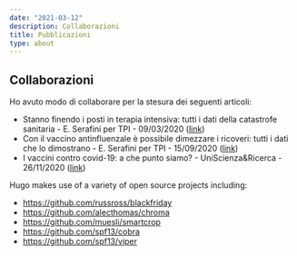 ```yaml
---
date: "2021-03-12"
description: Collaborazioni
title: Pubblicazioni
type: about
---
```

## Collaborazioni

Ho avuto modo di collaborare per la stesura dei seguenti articoli:

  * Stanno finendo i posti in terapia intensiva: tutti i dati della catastrofe sanitaria - E. Serafini per TPI - 09/03/2020 ([link](https://www.tpi.it/cronaca/coronavirus-italia-terapia-intensiva-posti-dati-catastrofe-20200309561803/))
  * Con il vaccino antinfluenzale è possibile dimezzare i ricoveri: tutti i dati che lo dimostrano - E. Serafini per TPI - 15/09/2020 ([link](https://www.tpi.it/cronaca/vaccino-antinfluenzale-possibile-dimezzare-ricoveri-dati-20200915664917/))
  * I vaccini contro covid-19: a che punto siamo? - UniScienza&Ricerca - 26/11/2020 ([link](https://blog.unisr.it/i-vaccini-contro-covid-19-a-che-punto-siamo))
  
Hugo makes use of a variety of open source projects including:

* https://github.com/russross/blackfriday
* https://github.com/alecthomas/chroma
* https://github.com/muesli/smartcrop
* https://github.com/spf13/cobra
* https://github.com/spf13/viper
